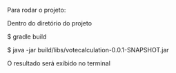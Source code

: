 Para rodar o projeto:

Dentro do diretório do projeto

$ gradle build

$ java -jar build/libs/votecalculation-0.0.1-SNAPSHOT.jar

O resultado será exibido no terminal